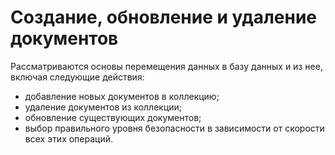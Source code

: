 # Создание, обновление и удаление документов

Рассматриваются основы перемещения данных в базу данных и из нее, включая следующие действия:

- добавление новых документов в коллекцию;
- удаление документов из коллекции;
- обновление существующих документов;
- выбор правильного уровня безопасности в зависимости от скорости всех этих операций.
